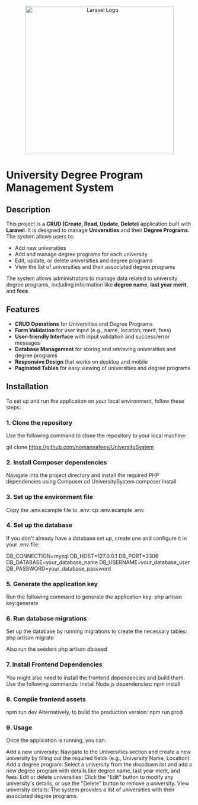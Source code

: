 <p align="center"><a href="https://laravel.com" target="_blank"><img src="https://raw.githubusercontent.com/laravel/art/master/logo-lockup/5%20SVG/2%20CMYK/1%20Full%20Color/laravel-logolockup-cmyk-red.svg" width="400" alt="Laravel Logo"></a></p>

# University Degree Program Management System

## Description
This project is a **CRUD (Create, Read, Update, Delete)** application built with **Laravel**. It is designed to manage **Universities** and their **Degree Programs**. The system allows users to:

- Add new universities
- Add and manage degree programs for each university
- Edit, update, or delete universities and degree programs
- View the list of universities and their associated degree programs

The system allows administrators to manage data related to university degree programs, including information like **degree name**, **last year merit**, and **fees**.

## Features
- **CRUD Operations** for Universities and Degree Programs
- **Form Validation** for user input (e.g., name, location, merit, fees)
- **User-friendly Interface** with input validation and success/error messages
- **Database Management** for storing and retrieving universities and degree programs
- **Responsive Design** that works on desktop and mobile
- **Paginated Tables** for easy viewing of universities and degree programs

## Installation

To set up and run the application on your local environment, follow these steps:

### 1. Clone the repository
Use the following command to clone the repository to your local machine:

git clone <https://github.com/nomannafees/UniversitySystem>

### 2. Install Composer dependencies
Navigate into the project directory and install the required PHP dependencies using Composer
cd UniversitySystem
composer install

### 3.  Set up the environment file
Copy the .env.example file to .env:
cp .env.example .env

### 4.  Set up the database
If you don't already have a database set up, create one and configure it in your .env file:

DB_CONNECTION=mysql
DB_HOST=127.0.0.1
DB_PORT=3306
DB_DATABASE=your_database_name
DB_USERNAME=your_database_user
DB_PASSWORD=your_database_password

### 5. Generate the application key
Run the following command to generate the application key:
php artisan key:generate

### 6. Run database migrations
Set up the database by running migrations to create the necessary tables:
php artisan migrate

Also run the seeders
php artisan db:seed

### 7. Install Frontend Dependencies
You might also need to install the frontend dependencies and build them. Use the following commands:
Install Node.js dependencies:
npm install

### 8. Compile frontend assets
npm run dev
Alternatively, to build the production version:
npm run prod

### 9. Usage

Once the application is running, you can:

Add a new university: Navigate to the Universities section and create a new university by filling out the required fields (e.g., University Name, Location).
Add a degree program: Select a university from the dropdown list and add a new degree program with details like degree name, last year merit, and fees.
Edit or delete universities: Click the "Edit" button to modify any university's details, or use the "Delete" button to remove a university.
View university details: The system provides a list of universities with their associated degree programs.
